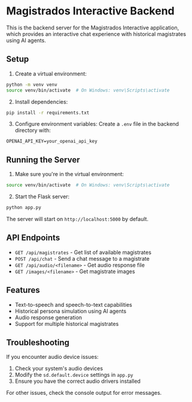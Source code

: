 # Magistrados Interactive Backend

This is the backend server for the Magistrados Interactive application, which provides an interactive chat experience with historical magistrates using AI agents.

## Setup

1. Create a virtual environment:
```bash
python -m venv venv
source venv/bin/activate  # On Windows: venv\Scripts\activate
```

2. Install dependencies:
```bash
pip install -r requirements.txt
```

3. Configure environment variables:
Create a `.env` file in the backend directory with:
```
OPENAI_API_KEY=your_openai_api_key
```

## Running the Server

1. Make sure you're in the virtual environment:
```bash
source venv/bin/activate  # On Windows: venv\Scripts\activate
```

2. Start the Flask server:
```bash
python app.py
```

The server will start on `http://localhost:5000` by default.

## API Endpoints

- `GET /api/magistrates` - Get list of available magistrates
- `POST /api/chat` - Send a chat message to a magistrate
- `GET /api/audio/<filename>` - Get audio response file
- `GET /images/<filename>` - Get magistrate images

## Features

- Text-to-speech and speech-to-text capabilities
- Historical persona simulation using AI agents
- Audio response generation
- Support for multiple historical magistrates

## Troubleshooting

If you encounter audio device issues:
1. Check your system's audio devices
2. Modify the `sd.default.device` settings in `app.py`
3. Ensure you have the correct audio drivers installed

For other issues, check the console output for error messages. 